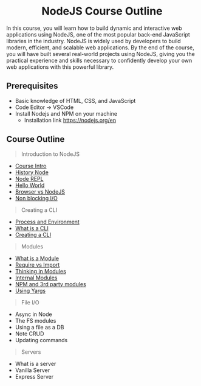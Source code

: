 <h1 align="center">NodeJS Course Outline</h1>

In this course, you will learn how to build dynamic and interactive web applications using NodeJS, one of the most popular back-end JavaScript libraries in the industry. NodeJS is widely used by developers to build modern, efficient, and scalable web applications. By the end of the course, you will have built several real-world projects using NodeJS, giving you the practical experience and skills necessary to confidently develop your own web applications with this powerful library.

## Prerequisites

- Basic knowledge of HTML, CSS, and JavaScript
- Code Editor -> VSCode
- Install Nodejs and NPM on your machine
  - Installation link <a href="https://nodejs.org/en">https://nodejs.org/en</a>


## Course Outline

> Introduction to NodeJS
 - <a href="./week-1/Lesson-1.md">Course Intro</a>
 - <a href="./week-1/Lesson-1.md">History  Node </a>
 - <a href="./week-1/Lesson-1.md">Node REPL</a>
 - <a href="./week-1/Lesson-1.md">Hello World</a>
 - <a href="./week-1/Lesson-2.md">Browser vs NodeJS</a>
 - <a href="./week-1/Lesson-3.md">Non blocking I/O</a>
  
> Creating a CLI
 - <a href="./week-1/Lesson-2.md">Process and Environment</a>
 - <a href="./week-1/Lesson-3.md">What is a CLI</a>
 - <a href="./week-1/Lesson-3.md">Creating a CLI</a>

> Modules
 - <a href="./week-1/Lesson-3.md"> What is a Module</a>
 - <a href="./week-1/Lesson-3.md">Require vs Import</a>
 - <a href="./week-1/Lesson-4.md">Thinking in Modules</a>
 - <a href="./week-1/Lesson-4.md">Internal Modules</a>
 - <a href="./week-1/Lesson-4.md">NPM and 3rd party modules</a>
 - <a href="./week-1/Lesson-4.md">Using Yargs</a>
  
> File I/O
 - Async in Node
 - The FS modules
 - Using a file as a DB
 - Note CRUD
 - Updating commands

> Servers 
 - What is a server 
 - Vanilla Server
 - Express Server


